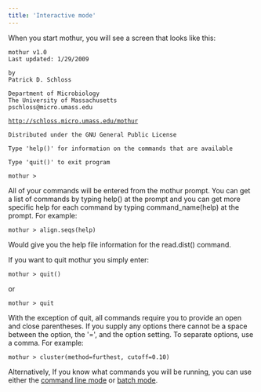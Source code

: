 ```yaml
---
title: 'Interactive mode'
---
```

When you start mothur, you will see a screen that looks like this:

    mothur v1.0
    Last updated: 1/29/2009

    by
    Patrick D. Schloss

    Department of Microbiology
    The University of Massachusetts
    pschloss@micro.umass.edu
[`http://schloss.micro.umass.edu/mothur`](http://schloss.micro.umass.edu/mothur)


    Distributed under the GNU General Public License

    Type 'help()' for information on the commands that are available

    Type 'quit()' to exit program

    mothur >

All of your commands will be entered from the mothur prompt. You can get
a list of commands by typing help() at the prompt and you can get more
specific help for each command by typing command\_name(help) at the
prompt. For example:

    mothur > align.seqs(help)

Would give you the help file information for the read.dist() command.

If you want to quit mothur you simply enter:

    mothur > quit()

or

    mothur > quit

With the exception of quit, all commands require you to provide an open
and close parentheses. If you supply any options there cannot be a space
between the option, the \'=\', and the option setting. To separate
options, use a comma. For example:

    mothur > cluster(method=furthest, cutoff=0.10)

Alternatively, If you know what commands you will be running, you can
use either the [command line mode](command_line_mode) or
[batch mode](batch_mode).
